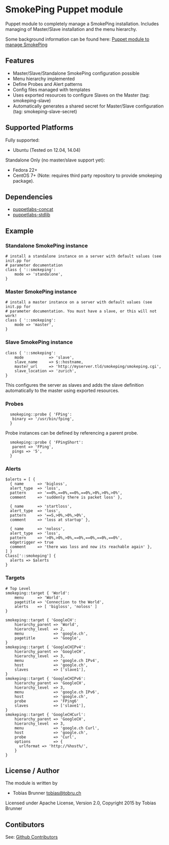 # SmokePing Puppet module

Puppet module to completely manage a SmokePing installation.
Includes managing of Master/Slave installation and the menu hierarchy.

Some background information can be found here: [Puppet module to manage SmokePing](http://tobrunet.ch/2013/02/puppet-module-to-manage-smokeping/)

## Features

* Master/Slave/Standalone SmokePing configuration possible
* Menu hierarchy implemented
* Define Probes and Alert patterns
* Config files managed with templates
* Uses exported resources to configure Slaves on the Master (tag: smokeping-slave)
* Automatically generates a shared secret for Master/Slave configuration (tag: smokeping-slave-secret)


## Supported Platforms

Fully supported:
* Ubuntu (Tested on 12.04, 14.04)

Standalone Only (no master/slave support yet):
* Fedora 22+
* CentOS 7+ (Note: requires third party repository to provide smokeping package).


## Dependencies
  - [puppetlabs-concat](https://github.com/puppetlabs/puppet-concat)
  - [puppetlabs-stdlib](https://github.com/puppetlabs/puppet-stdlib)

## Example

### Standalone SmokePing instance
```puppet
# install a standalone instance on a server with default values (see init.pp for 
# parameter documentation
class { '::smokeping':
    mode => 'standalone',
}
```

### Master SmokePing instance
```puppet
# install a master instance on a server with default values (see init.pp for 
# parameter documentation. You must have a slave, or this will not work!
class { '::smokeping':
    mode => 'master',
}
```

### Slave SmokePing instance
```puppet
class { '::smokeping':
    mode           => 'slave',
    slave_name     => $::hostname,
    master_url     => 'http://myserver.tld/smokeping/smokeping.cgi',
    slave_location => 'zurich',
}
```
This configures the server as slaves and adds the slave definition automatically to the
master using exported resources.

### Probes
```puppet
  smokeping::probe { 'FPing':
   binary => '/usr/bin/fping',
  }
```

Probe instances can be defined by referencing a parent probe.

```puppet
  smokeping::probe { 'FPingShort':
   parent => 'FPing',
   pings => '5',
  }
```

### Alerts
```puppet
$alerts = [ {
  { name      => 'bigloss',
  alert_type  => 'loss',
  pattern     => '==0%,==0%,==0%,==0%,>0%,>0%,>0%',
  comment     => 'suddenly there is packet loss' },

  { name      => 'startloss',
  alert_type  => 'loss',
  pattern     => '==S,>0%,>0%,>0%',
  comment     => 'loss at startup' },

  { name      => 'noloss',
  alert_type  => 'loss',
  pattern     => '>0%,>0%,>0%,==0%,==0%,==0%,==0%',
  edgetrigger => true
  comment     => 'there was loss and now its reachable again' },
] }
Class['::smokeping'] {
  alerts => $alerts
}
```

### Targets
```puppet
# Top Level
smokeping::target { 'World':
    menu      => 'World',
    pagetitle => 'Connection to the World',
    alerts    => [ 'bigloss', 'noloss' ]
}

smokeping::target { 'GoogleCH':
    hierarchy_parent => 'World',
    hierarchy_level  => 2,
    menu             => 'google.ch',
    pagetitle        => 'Google',
}
smokeping::target { 'GoogleCHIPv4':
    hierarchy_parent => 'GoogleCH',
    hierarchy_level  => 3,
    menu             => 'google.ch IPv4',
    host             => 'google.ch',
    slaves           => ['slave1'],
}
smokeping::target { 'GoogleCHIPv6':
    hierarchy_parent => 'GoogleCH',
    hierarchy_level  => 3,
    menu             => 'google.ch IPv6',
    host             => 'google.ch',
    probe            => 'FPing6'
    slaves           => ['slave1'],
}
smokeping::target { 'GoogleCHCurl':
    hierarchy_parent => 'GoogleCH',
    hierarchy_level  => 3,
    menu             => 'google.ch Curl',
    host             => 'google.ch',
    probe            => 'Curl',
    options          => {
      urlformat => 'http://%host%/',
    }
}
```

## License / Author

The module is written by

* Tobias Brunner <tobias@tobru.ch>

Licensed under Apache License, Version 2.0, Copyright 2015 by Tobias Brunner

## Contibutors

See: [Github Contributors](https://github.com/tobru/puppet-smokeping/graphs/contributors)
